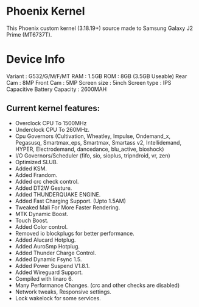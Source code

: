 # Phoenix Kernel
This Phoenix custom kernel (3.18.19+) source made to Samsung Galaxy J2 Prime (MT6737T).

# Device Info 
Variant : G532/G/M/F/MT 
RAM : 1.5GB
ROM : 8GB (3.5GB Useable)
Rear Cam : 8MP
Front Cam : 5MP
Screen size : 5inch
Screen type : IPS Capacitive
Battery Capacity : 2600MAH

## Current kernel features:
* Overclock CPU To 1500MHz
* Underclock CPU To 260MHz.
* Cpu Governors (Cultivation, Wheatley, Impulse, Ondemand_x, Pegasusq, Smartmax_eps, Smartmax, Smartass v2, Intellidemand, HYPER, Electrodemand, dancedance, blu_active, bioshock)
* I/O Governors/Scheduler (fifo, sio, sioplus, tripndroid, vr, zen)
* Optimized SLUB.
* Added KSM.
* Added Frandom.
* Added crc check control. 
* Added DT2W Gesture.
* Added THUNDERQUAKE ENGINE.
* Added Fast Charging Support. (Upto 1.5AM)
* Tweaked Mali For More Faster Rendering.
* MTK Dynamic Boost.
* Touch Boost.
* Added Color control.
* Removed io blockplugs for better performance. 
* Added Alucard Hotplug. 
* Added AuroSmp Hotplug.
* Added Thunder Charge Control.
* Added Dynamic Fsync 1.5.
* Added Power Suspend V1.8.1.
* Added Wireguard Support.
* Compiled with linaro 6. 
* Many Performance Changes. (crc and other checks are disabled) 
* Network tweaks, Responsive settings. 
* Lock wakelock for some services. 
